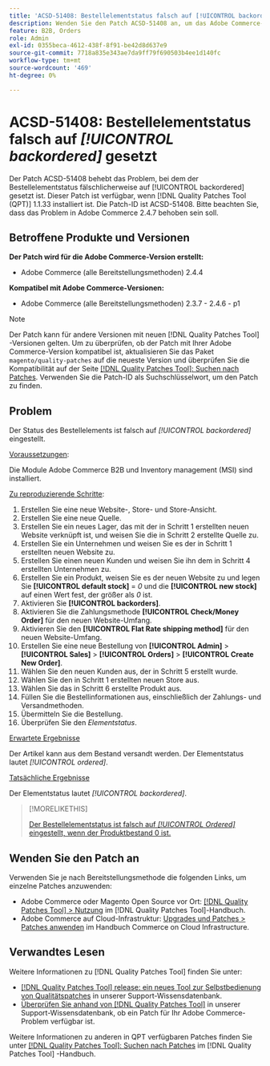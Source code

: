 ```yaml
---
title: 'ACSD-51408: Bestellelementstatus falsch auf [!UICONTROL backordered] gesetzt'
description: Wenden Sie den Patch ACSD-51408 an, um das Adobe Commerce-Problem zu beheben, bei dem der Bestellelementstatus fälschlicherweise auf [!UICONTROL backordered] festgelegt ist.
feature: B2B, Orders
role: Admin
exl-id: 0355beca-4612-438f-8f91-be42d8d637e9
source-git-commit: 7718a835e343ae7da9ff79f690503b4ee1d140fc
workflow-type: tm+mt
source-wordcount: '469'
ht-degree: 0%

---
```


# ACSD-51408: Bestellelementstatus falsch auf *[!UICONTROL backordered]* gesetzt

Der Patch ACSD-51408 behebt das Problem, bei dem der Bestellelementstatus fälschlicherweise auf [!UICONTROL backordered] gesetzt ist. Dieser Patch ist verfügbar, wenn [!DNL Quality Patches Tool (QPT)] 1.1.33 installiert ist. Die Patch-ID ist ACSD-51408. Bitte beachten Sie, dass das Problem in Adobe Commerce 2.4.7 behoben sein soll.

## Betroffene Produkte und Versionen

**Der Patch wird für die Adobe Commerce-Version erstellt:**

* Adobe Commerce (alle Bereitstellungsmethoden) 2.4.4

**Kompatibel mit Adobe Commerce-Versionen:**

* Adobe Commerce (alle Bereitstellungsmethoden) 2.3.7 - 2.4.6 - p1

>[!NOTE]
>
>Der Patch kann für andere Versionen mit neuen [!DNL Quality Patches Tool] -Versionen gelten. Um zu überprüfen, ob der Patch mit Ihrer Adobe Commerce-Version kompatibel ist, aktualisieren Sie das Paket `magento/quality-patches` auf die neueste Version und überprüfen Sie die Kompatibilität auf der Seite [[!DNL Quality Patches Tool]: Suchen nach Patches](https://experienceleague.adobe.com/tools/commerce-quality-patches/index.html). Verwenden Sie die Patch-ID als Suchschlüsselwort, um den Patch zu finden.

## Problem

Der Status des Bestellelements ist falsch auf *[!UICONTROL backordered]* eingestellt.

<u>Voraussetzungen</u>:

Die Module Adobe Commerce B2B und Inventory management (MSI) sind installiert.

<u>Zu reproduzierende Schritte</u>:

1. Erstellen Sie eine neue Website-, Store- und Store-Ansicht.
1. Erstellen Sie eine neue Quelle.
1. Erstellen Sie ein neues Lager, das mit der in Schritt 1 erstellten neuen Website verknüpft ist, und weisen Sie die in Schritt 2 erstellte Quelle zu.
1. Erstellen Sie ein Unternehmen und weisen Sie es der in Schritt 1 erstellten neuen Website zu.
1. Erstellen Sie einen neuen Kunden und weisen Sie ihn dem in Schritt 4 erstellten Unternehmen zu.
1. Erstellen Sie ein Produkt, weisen Sie es der neuen Website zu und legen Sie **[!UICONTROL default stock]** = *0* und die **[!UICONTROL new stock]** auf einen Wert fest, der größer als *0* ist.
1. Aktivieren Sie **[!UICONTROL backorders]**.
1. Aktivieren Sie die Zahlungsmethode **[!UICONTROL Check/Money Order]** für den neuen Website-Umfang.
1. Aktivieren Sie den **[!UICONTROL Flat Rate shipping method]** für den neuen Website-Umfang.
1. Erstellen Sie eine neue Bestellung von **[!UICONTROL Admin]** > **[!UICONTROL Sales]** > **[!UICONTROL Orders]** > **[!UICONTROL Create New Order]**.
1. Wählen Sie den neuen Kunden aus, der in Schritt 5 erstellt wurde.
1. Wählen Sie den in Schritt 1 erstellten neuen Store aus.
1. Wählen Sie das in Schritt 6 erstellte Produkt aus.
1. Füllen Sie die Bestellinformationen aus, einschließlich der Zahlungs- und Versandmethoden.
1. Übermitteln Sie die Bestellung.
1. Überprüfen Sie den *Elementstatus*.

<u>Erwartete Ergebnisse</u>

Der Artikel kann aus dem Bestand versandt werden. Der Elementstatus lautet *[!UICONTROL ordered]*.

<u>Tatsächliche Ergebnisse</u>

Der Elementstatus lautet *[!UICONTROL backordered]*.

>[!MORELIKETHIS]
>
>[Der Bestellelementstatus ist falsch auf *[!UICONTROL Ordered]* eingestellt, wenn der Produktbestand 0 ist.](/help/support-tools/patches-available-in-qpt-tool/v1-1-33/acsd-51735-order-item-status-incorrectly-set.md)

## Wenden Sie den Patch an

Verwenden Sie je nach Bereitstellungsmethode die folgenden Links, um einzelne Patches anzuwenden:

* Adobe Commerce oder Magento Open Source vor Ort: [[!DNL Quality Patches Tool] > Nutzung](https://experienceleague.adobe.com/docs/commerce-operations/tools/quality-patches-tool/usage.html) im [!DNL Quality Patches Tool]-Handbuch.
* Adobe Commerce auf Cloud-Infrastruktur: [Upgrades und Patches > Patches anwenden](https://experienceleague.adobe.com/docs/commerce-cloud-service/user-guide/develop/upgrade/apply-patches.html) im Handbuch Commerce on Cloud Infrastructure.

## Verwandtes Lesen

Weitere Informationen zu [!DNL Quality Patches Tool] finden Sie unter:

* [[!DNL Quality Patches Tool] release: ein neues Tool zur Selbstbedienung von Qualitätspatches](/help/announcements/adobe-commerce-announcements/magento-quality-patches-released-new-tool-to-self-serve-quality-patches.md) in unserer Support-Wissensdatenbank.
* [Überprüfen Sie anhand von  [!DNL Quality Patches Tool]](/help/support-tools/patches-available-in-qpt-tool/check-patch-for-magento-issue-with-magento-quality-patches.md) in unserer Support-Wissensdatenbank, ob ein Patch für Ihr Adobe Commerce-Problem verfügbar ist.

Weitere Informationen zu anderen in QPT verfügbaren Patches finden Sie unter [[!DNL Quality Patches Tool]: Suchen nach Patches](https://experienceleague.adobe.com/tools/commerce-quality-patches/index.html) im [!DNL Quality Patches Tool] -Handbuch.
